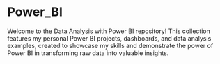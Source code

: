 # Power_BI
Welcome to the Data Analysis with Power BI repository! This collection features my personal Power BI projects, dashboards, and data analysis examples, created to showcase my skills and demonstrate the power of Power BI in transforming raw data into valuable insights.
